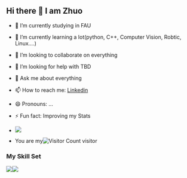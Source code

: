 ## Hi there 👋 I am Zhuo

- 🔭 I’m currently studying in FAU
- 🌱 I’m currently learning a lot(python, C++, Computer Vision, Robtic, Linux....)
- 👯 I’m looking to collaborate on everything
- 🤔 I’m looking for help with TBD
- 💬 Ask me about everything 
- 📫 How to reach me: [Linkedin](www.linkedin.com/in/zhuo-wu-762383268)
- 😄 Pronouns: ...
- ⚡ Fun fact: Improving my Stats

- ![](https://github-readme-stats.vercel.app/api?username=SmartZhuo&show_icons=true&theme=transparent)
  
- You are my![Visitor Count](https://profile-counter.glitch.me/SmartZhuo/count.svg) visitor
### My Skill Set  

![](https://img.shields.io/badge/C++-ED8B00?style=for-the-badge&logo=openjdk&logoColor=white)![](https://img.shields.io/badge/Python-3776AB?style=for-the-badge&logo=python&logoColor=white)

